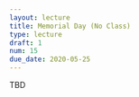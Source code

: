 ```yaml
---
layout: lecture
title: Memorial Day (No Class)
type: lecture
draft: 1
num: 15
due_date: 2020-05-25
---
```


TBD
